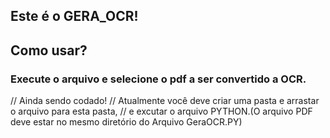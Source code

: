 ## Este é o GERA_OCR!

## Como usar?
### Execute o arquivo e selecione o pdf a ser convertido a OCR.

// Ainda sendo codado! 
// Atualmente você deve criar uma pasta e arrastar o arquivo para esta pasta,
// e excutar o arquivo PYTHON.(O arquivo PDF deve estar no mesmo diretório do Arquivo GeraOCR.PY)

